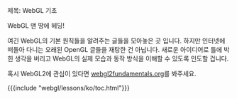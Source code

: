 제목: WebGL 기초

WebGL 맨 땅에 헤딩!

여긴 WebGL의 기본 원칙들을 알려주는 글들을 모아놓은 곳 입니다.
하지만 인터넷에 떠돌아 다니는 오래된 OpenGL 글들을 재탕한 건 아닙니다.
새로운 아이디어로 틀에 박힌 생각을 버리고 WebGL의 실제 모습과 동작 방식을 이해할 수 있도록 인도할 겁니다.

혹시 WebGL2에 관심이 있다면 [webgl2fundamentals.org](http://webgl2fundamentals.org)를 봐주세요.

{{{include "webgl/lessons/ko/toc.html"}}}


<!--

{{{table_of_contents}}}

-->



